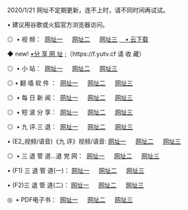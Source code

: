 <p>2020/1/21 网址不定期更新，连不上时，请不同时间再试试。
<p>• 建议用谷歌或火狐官方浏览器访问。
<p>◎  • 视 频： 
<a href="http://mlz.proyectolanuevatierra.com/" target="_blank">网址一</a> 　 
<a href="http://mic.proyectolanuevatierra.com/" target="_blank">网址二</a> 　 
<a href="http://mic.proyectolanuevatierra.com/b.html" target="_blank">网址三</a>  
<a href="https://yadi.sk/d/d0sUeAOpal3njw" target="_blank">　• 云下载 </a></p>
<p>◆ new! <a href="http://mke.proyectolanuevatierra.com/a.html">•分 享 网 址</a> ;（https://f.yutv.cf 请 收 藏） </p>
<p>◎ </span>  •  小 站：  
<a href="http://mlz.proyectolanuevatierra.com/f.html" target="_blank">网址一</a> 　 
<a href="http://mic.proyectolanuevatierra.com/h.html" target="_blank">网址二</a> 　 
<a href="http://mic.proyectolanuevatierra.com/k/" target="_blank">网址三</a></p>
<p>◎  • 翻 墙 软 件 ：  
<a href="http://mlz.proyectolanuevatierra.com/ff/" target="_blank">网址一</a> 　 
<a href="http://mic.proyectolanuevatierra.com/s/read/a1_nd.html" target="_blank">网址二</a> 　 
<a href="http://mic.proyectolanuevatierra.com/ff/index.html" target="_blank">网址三</a></p>
<p>◎ </span>  • 每 日 新 闻：  
<a href="http://mlz.proyectolanuevatierra.com/day/" target="_blank">网址一</a> 　 
<a href="http://mic.proyectolanuevatierra.com/day/" target="_blank">网址二</a> 　 
<a href="http://mic.proyectolanuevatierra.com/day/index.html" target="_blank">网址三</a></p>
<p>◎ </span>  • 短 波 分 享：  
<a href="http://mlz.proyectolanuevatierra.com/h/" target="_blank">网址一</a> 　 
<a href="http://mic.proyectolanuevatierra.com/h/" target="_blank">网址二</a> 　 
<a href="http://mic.proyectolanuevatierra.com/h/index.html" target="_blank">网址三</a></p>
<p>◎   • 九 评.三 退：  
<a href="http://mlz.proyectolanuevatierra.com/t/" target="_blank">网址一</a> 　 
<a href="http://mic.proyectolanuevatierra.comli/v2/index.html" target="_blank">网址二</a> 　 
<a href="http://mic.proyectolanuevatierra.com/tt/index.html" target="_blank">网址三</a> 　</p>
<p>  • (E2_视频/语音)《九 评》视频/语音: 
<a href="http://mic.proyectolanuevatierra.com/7738.html" target="_blank">网址一</a> 　 
<a href="http://mic.proyectolanuevatierra.com/7614.html" target="_blank">网址二</a> 　 
<a href="http://mic.proyectolanuevatierra.com/7633.html" target="_blank">网址三</a></p>
<p>◎   • 三 退 管 道...退 党 网：  
<a href="http://mlz.proyectolanuevatierra.com/go/td1.html" target="_blank">网址一</a> 　 
<a href="http://mic.proyectolanuevatierra.com/go/td2.html" target="_blank">网址二</a> 　 
<a href="http://mic.proyectolanuevatierra.com/go/td3.html" target="_blank">网址三</a></p>
<p>  • (F1) 三 退 管 道(一)： 
<a href="http://mlz.proyectolanuevatierra.com/dd/" target="_blank">网址一</a> 　 
<a href="http://mic.proyectolanuevatierra.com/s/read/a1_tdx.html" target="_blank">网址二</a> 　 
<a href="http://mic.proyectolanuevatierra.com/dd/" target="_blank">网址三</a></p>
<p>  • (F2)三 退 管 道(二)： 
<a href="http://mic.proyectolanuevatierra.com/d/" target="_blank">网址一</a> 　 
<a href="http://mlz.proyectolanuevatierra.com/d/index.html" target="_blank">网址二</a> 　 
<a href="http://mic.proyectolanuevatierra.com/d/" target="_blank">网址三</a></p>
<p>◎   • PDF电子书：  
<a href="http://mlz.proyectolanuevatierra.com/p/" target="_blank">网址一</a> 　 
<a href="http://mic.proyectolanuevatierra.com/p/index.html" target="_blank">网址二</a> 　 
<a href="http://mic.proyectolanuevatierra.com/p/" target="_blank">网址三</a></p>

